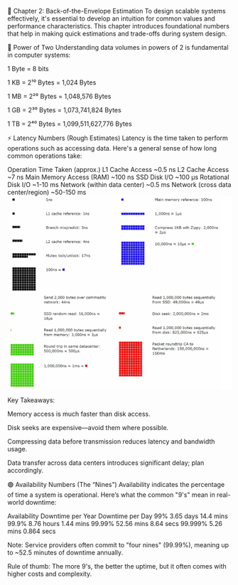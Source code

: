 📘 Chapter 2: Back-of-the-Envelope Estimation
To design scalable systems effectively, it's essential to develop an intuition for common values and performance characteristics. This chapter introduces foundational numbers that help in making quick estimations and trade-offs during system design.

🔢 Power of Two
Understanding data volumes in powers of 2 is fundamental in computer systems:

1 Byte = 8 bits

1 KB = 2¹⁰ Bytes = 1,024 Bytes

1 MB = 2²⁰ Bytes = 1,048,576 Bytes

1 GB = 2³⁰ Bytes = 1,073,741,824 Bytes

1 TB = 2⁴⁰ Bytes = 1,099,511,627,776 Bytes

⚡ Latency Numbers (Rough Estimates)
Latency is the time taken to perform operations such as accessing data. Here's a general sense of how long common operations take:

Operation	Time Taken (approx.)
L1 Cache Access	~0.5 ns
L2 Cache Access	~7 ns
Main Memory Access (RAM)	~100 ns
SSD Disk I/O	~100 µs
Rotational Disk I/O	~1-10 ms
Network (within data center)	~0.5 ms
Network (cross data center/region)	~50-150 ms
![Latency Table](Image/latencyNumbers.png)

Key Takeaways:

Memory access is much faster than disk access.

Disk seeks are expensive—avoid them where possible.

Compressing data before transmission reduces latency and bandwidth usage.

Data transfer across data centers introduces significant delay; plan accordingly.

🟢 Availability Numbers (The “Nines”)
Availability indicates the percentage of time a system is operational. Here’s what the common "9's" mean in real-world downtime:

Availability	Downtime per Year	Downtime per Day
99%	3.65 days	14.4 mins
99.9%	8.76 hours	1.44 mins
99.99%	52.56 mins	8.64 secs
99.999%	5.26 mins	0.864 secs

Note:
Service providers often commit to "four nines" (99.99%), meaning up to ~52.5 minutes of downtime annually.

Rule of thumb: The more 9's, the better the uptime, but it often comes with higher costs and complexity.
